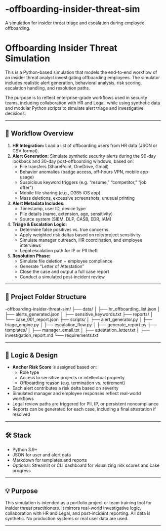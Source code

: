 # -offboarding-insider-threat-sim
A simulation for insider threat triage and escalation during employee offboarding.
# Offboarding Insider Threat Simulation

This is a Python-based simulation that models the end-to-end workflow of an insider threat analyst investigating offboarding employees. The simulator includes realistic alert generation, behavioral analysis, risk scoring, escalation handling, and resolution paths.

The purpose is to reflect enterprise-grade workflows used in security teams, including collaboration with HR and Legal, while using synthetic data and modular Python scripts to simulate alert triage and investigative decisions.

---

## 🔁 Workflow Overview

1. **HR Integration:** Load a list of offboarding users from HR data (JSON or CSV format).
2. **Alert Generation:** Simulate synthetic security alerts during the 90-day lookback and 30-day post-offboarding windows, based on:
   - File transfers (SharePoint, OneDrive, Gmail)
   - Behavior anomalies (badge access, off-hours VPN, mobile app usage)
   - Suspicious keyword triggers (e.g. “resume,” “competitor,” “job offer”)
   - Mobile file sharing (e.g., O365 iOS app)
   - Mass deletions, excessive screenshots, unusual printing
3. **Alert Metadata Includes:**
   - Timestamp, user ID, device type
   - File details (name, extension, age, sensitivity)
   - Source system (SIEM, DLP, CASB, EDR, IAM)
4. **Triage & Escalation Logic:**
   - Determine false positives vs. true concerns
   - Apply weighted risk deltas based on role/project sensitivity
   - Simulate manager outreach, HR coordination, and employee interviews
   - Legal escalation path for IP or PII theft
5. **Resolution Phase:**
   - Simulate file deletion + employee compliance
   - Generate “Letter of Attestation”
   - Close the case and output a full case report
   - Conduct a simulated post-incident review


---


## 📁 Project Folder Structure

-offboarding-insider-threat-sim/
├── data/
│   ├── hr_offboarding_list.json
│   ├── alerts_generated.json
│   ├── sensitive_keywords.txt
├── reports/
│   └── case_001_report.json
├── scripts/
│   ├── alert_generator.py
│   ├── triage_engine.py
│   ├── escalation_flow.py
│   ├── generate_report.py
├── templates/
│   ├── manager_email.txt
│   ├── attestation_letter.txt
│   ├── investigation_report.md
└── requirements.txt

---

## 🧠 Logic & Design

- **Anchor Risk Score** is assigned based on:
  - Role type
  - Access to sensitive projects or intellectual property
  - Offboarding reason (e.g. termination vs. retirement)
- Each alert contributes a risk delta based on severity
- Simulated manager and employee responses reflect real-world workflows
- Legal review paths are triggered for PII, IP, or persistent noncompliance
- Reports can be generated for each case, including a final attestation if resolved

---

## 🛠️ Stack

- Python 3.9+
- JSON for user and alert data
- Markdown for templates and reports
- Optional: Streamlit or CLI dashboard for visualizing risk scores and case progress

---

## 💡 Purpose

This simulation is intended as a portfolio project or team training tool for insider threat practitioners. It mirrors real-world investigative logic, collaboration with HR and Legal, and post-incident reporting. All data is synthetic. No production systems or real user data are used.

---
